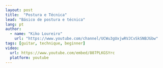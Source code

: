 ```yaml
---
layout: post
title:  "Postura e Técnica"
lead: "Básico de postura e técnica"
lang: pt
author:
  - name: "Kiko Loureiro"
    url: "https://www.youtube.com/channel/UCWu3gUxjwRVJCvSkSNBJGbw"
tags: [guitar, technique, beginner]
video:
  url: https://www.youtube.com/embed/807PLKGSYrc
  platform: youtube
---
```

